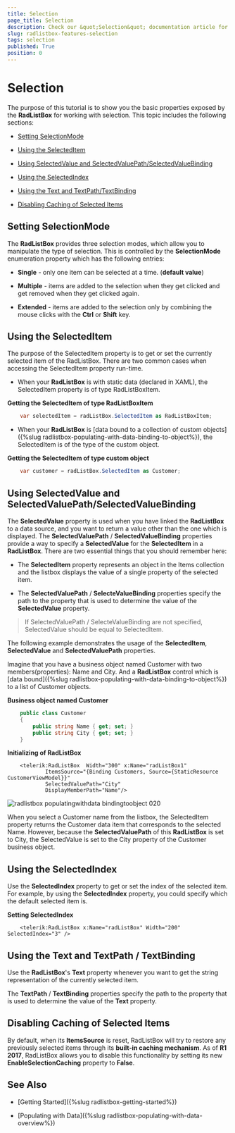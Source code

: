 ```yaml
---
title: Selection
page_title: Selection
description: Check our &quot;Selection&quot; documentation article for the RadListBox {{ site.framework_name }} control.
slug: radlistbox-features-selection
tags: selection
published: True
position: 0
---
```


# Selection

The purpose of this tutorial is to show you the basic properties exposed by the __RadListBox__ for working with selection. This topic includes the following sections: 

* [Setting SelectionMode](#setting-selectionmode)

* [Using the SelectedItem](#using-the-selecteditem)

* [Using SelectedValue and SelectedValuePath/SelectedValueBinding](#using-selectedvalue-and-selectedvaluepathselectedvaluebinding)

* [Using the SelectedIndex](#using-the-selectedindex)

* [Using the Text and TextPath/TextBinding](#using-the-text-and-textpath--textbinding)

* [Disabling Caching of Selected Items](#disabling-caching-of-selected-items)

## Setting SelectionMode

The __RadListBox__ provides three selection modes, which allow you to manipulate the type of selection. This is controlled by the __SelectionMode__ enumeration property which has the following entries:

* __Single__ - only one item can be selected at a time. (__default value__)

* __Multiple__ - items are added to the selection when they get clicked and get removed when they get clicked again.

* __Extended__ - items are added to the selection only by combining the mouse clicks with the __Ctrl__ or __Shift__ key. 

## Using the SelectedItem

The purpose of the SelectedItem property is to get or set the currently selected item of the RadListBox. There are two common cases when accessing the SelectedItem property run-time. 

* When your __RadListBox__ is with static data (declared in XAML), the SelectedItem property is of type RadListBoxItem.

__Getting the SelectedItem of type RadListBoxItem__

```C#
	var selectedItem = radListBox.SelectedItem as RadListBoxItem;
```

* When your __RadListBox__ is [data bound to a collection of custom objects]({%slug radlistbox-populating-with-data-binding-to-object%}), the SelectedItem is of the type of the custom object.     			

__Getting the SelectedItem of type custom object__

```C#
	var customer = radListBox.SelectedItem as Customer;
```

## Using SelectedValue and SelectedValuePath/SelectedValueBinding

The __SelectedValue__ property is used when you have linked the __RadListBox__ to a data source, and you want to return a value other than the one which is displayed. The __SelectedValuePath__ / __SelectedValueBinding__ properties provide a way to specify a __SelectedValue__ for the __SelectedItem__ in a __RadListBox__. There are two essential things that you should remember here:     	

* The __SelectedItem__ property represents an object in the Items collection and the listbox displays the value of a single property of the selected item.

* The __SelectedValuePath__ / __SelecteValueBinding__ properties specify the path to the property that is used to determine the value of the __SelectedValue__ property.

>If SelectedValuePath / SelecteValueBinding are not specified, SelectedValue should be equal to SelectedItem.

The following example demonstrates the usage of the __SelectedItem__, __SelectedValue__ and __SelectedValuePath__ properties.		

Imagine that you have a business object named Customer with two members(properties): Name and City. And a __RadListBox__ control which is [data bound]({%slug radlistbox-populating-with-data-binding-to-object%}) to a list of Customer objects. 

__Business object named Customer__

```C#
	public class Customer
	{
		public string Name { get; set; }
		public string City { get; set; }
	}
```

__Initializing of RadListBox__

```XAML
	<telerik:RadListBox  Width="300" x:Name="radListBox1" 
			ItemsSource="{Binding Customers, Source={StaticResource CustomerViewModel}}"
			SelectedValuePath="City"				
			DisplayMemberPath="Name"/>
```

![radlistbox populatingwithdata bindingtoobject 020](images/radlistbox_populatingwithdata_bindingtoobject_020.png)

When you select a Customer name from the listbox, the SelectedItem property returns the Customer data item that corresponds to the selected Name. However, because the __SelectedValuePath__ of this __RadListBox__ is set to City, the SelectedValue is set to the City property of the Customer business object.        

## Using the SelectedIndex

Use the __SelectedIndex__ property to get or set the index of the selected item. For example, by using the __SelectedIndex__ property, you could specify which the default selected item is. 

__Setting SelectedIndex__

```XAML
	<telerik:RadListBox x:Name="radListBox" Width="200" SelectedIndex="3" />
```

## Using the Text and TextPath / TextBinding

Use the __RadListBox__'s __Text__ property whenever you want to get the string representation of the currently selected item.     	

The __TextPath__ / __TextBinding__ properties specify the path to the property that is used to determine the value of the __Text__ property.

## Disabling Caching of Selected Items

By default, when its **ItemsSource** is reset, RadListBox will try to restore any previously selected items through its **built-in caching mechanism**. As of **R1 2017**, RadListBox allows you to disable this functionality by setting its new **EnableSelectionCaching** property to **False**.

## See Also

 * [Getting Started]({%slug radlistbox-getting-started%})
 
 * [Populating with Data]({%slug radlistbox-populating-with-data-overview%})